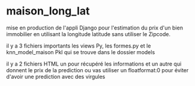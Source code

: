 # maison_long_lat

mise en production de l'appli Django pour l'estimation du prix d'un bien immobilier 
en utilisant la longitude latitude sans utiliser le Zipcode.

il y a 3 fichiers importants les views Py, les formes.py et le knn_model_maison Pkl 
qui se trouve dans le dossier models

il y a 2 fichiers HTML un pour récupéré les informations et un autre qui donnent 
le prix de la prediction  ou vas utiliser un floatformat:0 pour éviter d'avoir 
une prediction avec des virgules